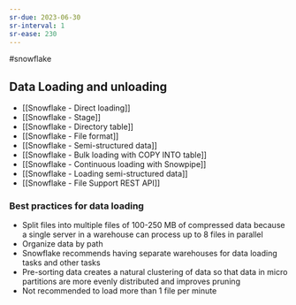 ```yaml
---
sr-due: 2023-06-30
sr-interval: 1
sr-ease: 230
---
```


#snowflake

## Data Loading and unloading

- [[Snowflake - Direct loading]]
- [[Snowflake - Stage]]
- [[Snowflake - Directory table]]
- [[Snowflake - File format]]
- [[Snowflake - Semi-structured data]]
- [[Snowflake - Bulk loading with COPY INTO table]]
- [[Snowflake - Continuous loading with Snowpipe]]
- [[Snowflake - Loading semi-structured data]]
- [[Snowflake - File Support REST API]]

### Best practices for data loading

- Split files into multiple files of 100-250 MB of compressed data because a single server in a warehouse can process up to 8 files in parallel
- Organize data by path
- Snowflake recommends having separate warehouses for data loading tasks and other tasks
- Pre-sorting data creates a natural clustering of data so that data in micro partitions are more evenly distributed and improves pruning
- Not recommended to load more than 1 file per minute
